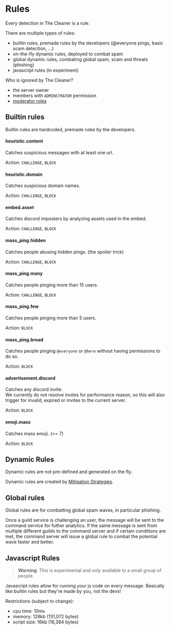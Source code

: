 
# Rules

Every detection in The Cleaner is a rule.

There are multiple types of rules:

- builtin rules, premade rules by the developers  (@everyone pings, basic scam detection, ...)
- on-the-fly dynamic rules, deployed to combat spam
- global dynamic rules, combating global spam, scam and threats  (phishing)
- javascript rules  (in experiment)


Who is ignored by The Cleaner?

- the server owner
- members with `ADMINSTRATOR` permission
- [moderator roles](commands.md#config-modrole)


## Builtin rules

Builtin rules are hardcoded, premade rules by the developers.


#### heuristic.content

Catches suspicious messages with at least one url.

Action: `CHALLENGE`, `BLOCK`


#### heuristic.domain

Catches suspicious domain names.

Action: `CHALLENGE`, `BLOCK`


#### embed.asset

Catches discord imposters by analyzing assets used in the embed.

Action: `CHALLENGE`, `BLOCK`


#### mass_ping.hidden

Catches people abusing hidden pings. (the spoiler trick)

Action: `CHALLENGE`, `BLOCK`


#### mass_ping.many

Catches people pinging more than 15 users.

Action: `CHALLENGE`, `BLOCK`


#### mass_ping.few

Catches people pinging more than 5 users.

Action: `BLOCK`


#### mass_ping.broad

Catches people pinging `@everyone` or `@here` without having permissions to do so.

Action: `BLOCK`


#### advertisement.discord

Catches any discord invite.  
We currently do not resolve invites for performance reason, so this will also trigger for invalid, expired or invites to the current server.

Action: `BLOCK`


#### emoji.mass

Catches mass emoji. (>= 7)

Action: `BLOCK`


## Dynamic Rules

Dynamic rules are not pre-defined and generated on the fly.

Dynamic rules are created by [Mitigation Strategies](mitigation.md).


## Global rules

Global rules are for combatting global spam waves, in particular phishing.

Once a guild service is challenging an user, the message will be sent to the command service for futher analytics.
If the same message is sent from multiple different guilds to the command server and if certain conditions are met, the command server will issue a global rule to combat the potential wave faster and better.


## Javascript Rules

> **Warning**: This is experimental and only available to a small group of people.

Javascript rules allow for running *your* js code on every message.
Basically like builtin rules but they're made by you, not the devs!

Restrictions (subject to change):

- cpu time: 10ms
- memory: 128kb (131,072 bytes)
- script size: 16kb (16,384 bytes)

